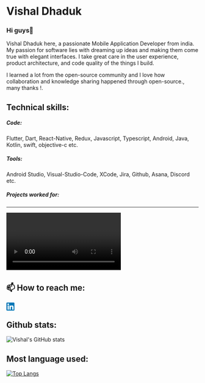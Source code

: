 # Vishal Dhaduk

### Hi guys👋
Vishal Dhaduk here, a passionate Mobile Application Developer from india. My passion for software lies with dreaming up ideas and making them come true with elegant interfaces. I take great care in the user experience, product architecture, and code quality of the things I build.

I learned a lot from the open-source community and I love how collaboration and knowledge sharing happened through open-source., many thanks !.

<!-- 
<p>
<img src='https://user-images.githubusercontent.com/103916464/203501896-23b2e34e-b8da-41de-92eb-fbf90526a96f.png' alt='my banner'>
</p>-->  

## Technical skills:

##### Code:
Flutter, Dart, React-Native,  Redux, Javascript, Typescript, Android, Java, Kotlin, swift, objective-c etc.

##### Tools:
Android Studio, Visual-Studio-Code, XCode, Jira, Github, Asana, Discord etc.


##### Projects worked for:
----
<div>
<video src='https://user-images.githubusercontent.com/103916464/205277970-77c0d7a7-e182-40ca-a13a-5bda97322df4.mp4' >
</div>




## 📫 How to reach me:
<div>
<a href='https://www.linkedin.com/in/vishal-dhaduk-62070195'><img align='left' src='https://raw.githubusercontent.com/Ketul-BYPT/Ketul-BYPT/main/images/linkedin.png' alt='icon | LinkedIn' width='21px'/></a>
</div>
<br/>

## Github stats:

![Vishal's GitHub stats](https://github-readme-stats.vercel.app/api?username=vishaldhaduk9986)

## Most language used:

[![Top Langs](https://github-readme-stats.vercel.app/api/top-langs/?username=vishaldhaduk9986)](https://github.com/vishaldhaduk9986/github-readme-stats)

<!--
**vishaldhaduk9986/vishaldhaduk9986** is a ✨ _special_ ✨ repository because its `README.md` (this file) appears on your GitHub profile.

Here are some ideas to get you started:

- 🔭 I’m currently working on ...
- 🌱 I’m currently learning ...
- 👯 I’m looking to collaborate on ...
- 🤔 I’m looking for help with ...
- 💬 Ask me about ...
- 📫 How to reach me: ...
- 😄 Pronouns: ...
- ⚡ Fun fact: ...
-->
